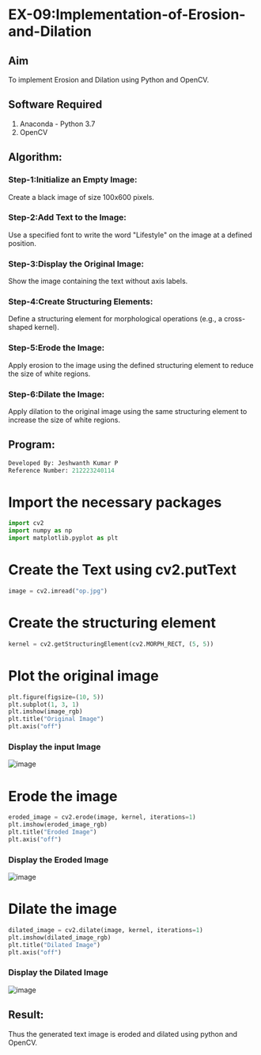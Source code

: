 # EX-09:Implementation-of-Erosion-and-Dilation
## Aim
To implement Erosion and Dilation using Python and OpenCV.
## Software Required
1. Anaconda - Python 3.7
2. OpenCV
## Algorithm:
### Step-1:Initialize an Empty Image:
Create a black image of size 100x600 pixels.
### Step-2:Add Text to the Image:

Use a specified font to write the word "Lifestyle" on the image at a defined position.
### Step-3:Display the Original Image:

Show the image containing the text without axis labels.
### Step-4:Create Structuring Elements:

Define a structuring element for morphological operations (e.g., a cross-shaped kernel).
### Step-5:Erode the Image:

Apply erosion to the image using the defined structuring element to reduce the size of white regions.
### Step-6:Dilate the Image:

Apply dilation to the original image using the same structuring element to increase the size of white regions.

 
## Program:
``` Python
Developed By: Jeshwanth Kumar P
Reference Number: 212223240114
```
# Import the necessary packages
 ```Python
import cv2
import numpy as np
import matplotlib.pyplot as plt
```
# Create the Text using cv2.putText
```python
image = cv2.imread("op.jpg")
```
# Create the structuring element
```python
kernel = cv2.getStructuringElement(cv2.MORPH_RECT, (5, 5))
```
# Plot the original image
```python
plt.figure(figsize=(10, 5))
plt.subplot(1, 3, 1)
plt.imshow(image_rgb)
plt.title("Original Image")
plt.axis("off")
```
### Display the input Image
![image](https://github.com/user-attachments/assets/ffeedde7-bfe7-4ff7-a487-e5b7a8ca4221)
# Erode the image
```python
eroded_image = cv2.erode(image, kernel, iterations=1)
plt.imshow(eroded_image_rgb)
plt.title("Eroded Image")
plt.axis("off")
```
### Display the Eroded Image
![image](https://github.com/user-attachments/assets/408647cd-be5f-4d31-88f8-d7bd545399fe)
<br>
# Dilate the image
```python
dilated_image = cv2.dilate(image, kernel, iterations=1)
plt.imshow(dilated_image_rgb)
plt.title("Dilated Image")
plt.axis("off")
```
### Display the Dilated Image
![image](https://github.com/user-attachments/assets/912f97c5-0eab-4728-9ba2-f92d9a0bcb13)
<br>
## Result:
Thus the generated text image is eroded and dilated using python and OpenCV.

